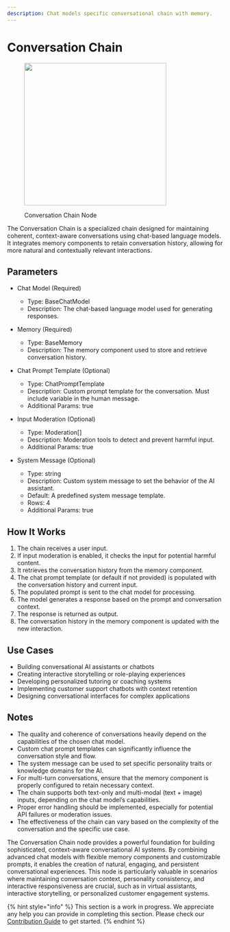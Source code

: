 ```yaml
---
description: Chat models specific conversational chain with memory.
---
```


# Conversation Chain

<figure><img src="../../../.gitbook/assets/image (30).png" alt="" width="332"><figcaption><p>Conversation Chain Node</p></figcaption></figure>

The Conversation Chain is a specialized chain designed for maintaining coherent, context-aware conversations using chat-based language models. It integrates memory components to retain conversation history, allowing for more natural and contextually relevant interactions.

## Parameters

  - Chat Model (Required)
    -  Type: BaseChatModel
    -  Description: The chat-based language model used for generating responses.

  - Memory (Required)
    -  Type: BaseMemory
    -  Description: The memory component used to store and retrieve conversation history.

  - Chat Prompt Template (Optional)
    -  Type: ChatPromptTemplate
    -  Description: Custom prompt template for the conversation. Must include variable in the human message.
    -  Additional Params: true

  - Input Moderation (Optional)
    -  Type: Moderation[]
    -  Description: Moderation tools to detect and prevent harmful input.
    -  Additional Params: true

  - System Message (Optional)
    -  Type: string
    -  Description: Custom system message to set the behavior of the AI assistant.
    -  Default: A predefined system message template.
    -  Rows: 4
    -  Additional Params: true

## How It Works

1. The chain receives a user input.
2. If input moderation is enabled, it checks the input for potential harmful content.
3. It retrieves the conversation history from the memory component.
4. The chat prompt template (or default if not provided) is populated with the conversation history and current input.
5. The populated prompt is sent to the chat model for processing.
6. The model generates a response based on the prompt and conversation context.
7. The response is returned as output.
8. The conversation history in the memory component is updated with the new interaction.

## Use Cases

- Building conversational AI assistants or chatbots
- Creating interactive storytelling or role-playing experiences
- Developing personalized tutoring or coaching systems
- Implementing customer support chatbots with context retention
- Designing conversational interfaces for complex applications

## Notes

- The quality and coherence of conversations heavily depend on the capabilities of the chosen chat model.
- Custom chat prompt templates can significantly influence the conversation style and flow.
- The system message can be used to set specific personality traits or knowledge domains for the AI.
- For multi-turn conversations, ensure that the memory component is properly configured to retain necessary context.
- The chain supports both text-only and multi-modal (text + image) inputs, depending on the chat model’s capabilities.
- Proper error handling should be implemented, especially for potential API failures or moderation issues.
- The effectiveness of the chain can vary based on the complexity of the conversation and the specific use case.

The Conversation Chain node provides a powerful foundation for building sophisticated, context-aware conversational AI systems. By combining advanced chat models with flexible memory components and customizable prompts, it enables the creation of natural, engaging, and persistent conversational experiences. This node is particularly valuable in scenarios where maintaining conversation context, personality consistency, and interactive responsiveness are crucial, such as in virtual assistants, interactive storytelling, or personalized customer engagement systems.

{% hint style="info" %}
This section is a work in progress. We appreciate any help you can provide in completing this section. Please check our [Contribution Guide](../../../contributing/) to get started.
{% endhint %}
